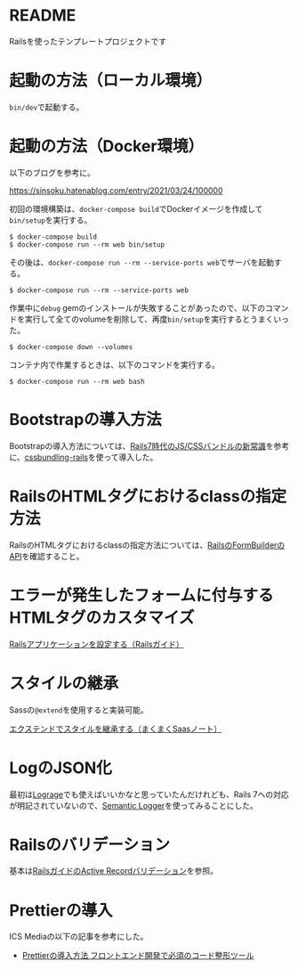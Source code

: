 # README

Railsを使ったテンプレートプロジェクトです

# 起動の方法（ローカル環境）

`bin/dev`で起動する。

# 起動の方法（Docker環境）

以下のブログを参考に。

https://sinsoku.hatenablog.com/entry/2021/03/24/100000

初回の環境構築は、`docker-compose build`でDockerイメージを作成して`bin/setup`を実行する。

```shell
$ docker-compose build
$ docker-compose run --rm web bin/setup
```

その後は、`docker-compose run --rm --service-ports web`でサーバを起動する。

```shell
$ docker-compose run --rm --service-ports web
```

作業中に`debug` gemのインストールが失敗することがあったので、以下のコマンドを実行して全てのvolumeを削除して、再度`bin/setup`を実行するとうまくいった。

```shell
$ docker-compose down --volumes
```

コンテナ内で作業するときは、以下のコマンドを実行する。

```shell
$ docker-compose run --rm web bash
```

# Bootstrapの導入方法

Bootstrapの導入方法については、[Rails7時代のJS/CSSバンドルの新常識](https://hazm.jp/archives/147)を参考に、[cssbundling-rails](https://github.com/rails/cssbundling-rails)を使って導入した。

# RailsのHTMLタグにおけるclassの指定方法

RailsのHTMLタグにおけるclassの指定方法については、[RailsのFormBuilderのAPI](https://api.rubyonrails.org/classes/ActionView/Helpers/FormBuilder.html)を確認すること。

# エラーが発生したフォームに付与するHTMLタグのカスタマイズ

[Railsアプリケーションを設定する（Railsガイド）](https://railsguides.jp/configuring.html#config-action-view-field-error-proc)

# スタイルの継承

Sassの`@extend`を使用すると実装可能。

[エクステンドでスタイルを継承する（まくまくSaasノート）](https://maku77.github.io/sass/extend.html)

# LogのJSON化

最初は[Lograge](https://github.com/roidrage/lograge)でも使えばいいかなと思っていたんだけれども、Rails 7への対応が明記されていないので、[Semantic Logger](https://logger.rocketjob.io/rails)を使ってみることにした。

# Railsのバリデーション

基本は[RailsガイドのActive Recordバリデーション](https://railsguides.jp/active_record_validations.html)を参照。

# Prettierの導入

ICS Mediaの以下の記事を参考にした。

- [Prettierの導入方法 フロントエンド開発で必須のコード整形ツール](https://ics.media/entry/17030/)

